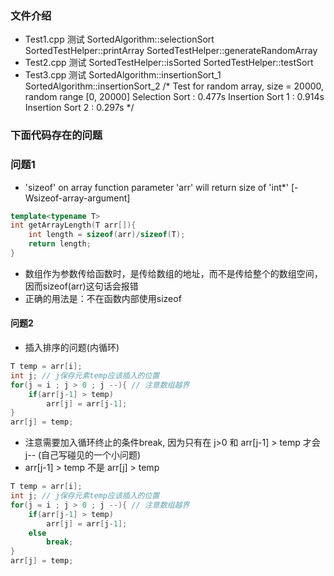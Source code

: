### 文件介绍
- Test1.cpp  测试 SortedAlgorithm::selectionSort  SortedTestHelper::printArray  SortedTestHelper::generateRandomArray
- Test2.cpp  测试 SortedTestHelper::isSorted SortedTestHelper::testSort
- Test3.cpp  测试 SortedAlgorithm::insertionSort_1 SortedAlgorithm::insertionSort_2
/*
    Test for random array, size = 20000, random range [0, 20000]
    Selection Sort : 0.477s
    Insertion Sort 1 : 0.914s
    Insertion Sort 2 : 0.297s
*/
 

### 下面代码存在的问题
### 问题1
- 'sizeof' on array function parameter 'arr' will return size of 'int*' [-Wsizeof-array-argument]
```C++
template<typename T>     
int getArrayLength(T arr[]){         
    int length = sizeof(arr)/sizeof(T);         
    return length;     
}
```
- 数组作为参数传给函数时，是传给数组的地址，而不是传给整个的数组空间，因而sizeof(arr)这句话会报错
- 正确的用法是：不在函数内部使用sizeof

#### 问题2
- 插入排序的问题(内循环)
```C++
T temp = arr[i];
int j; // j保存元素temp应该插入的位置
for(j = i ; j > 0 ; j --){ // 注意数组越界
    if(arr[j-1] > temp)
        arr[j] = arr[j-1];
}
arr[j] = temp;
```
- 注意需要加入循环终止的条件break, 因为只有在 j>0 和 arr[j-1] > temp 才会 j-- (自己写碰见的一个小问题)
- arr[j-1] > temp 不是 arr[j] > temp
```C++
T temp = arr[i];
int j; // j保存元素temp应该插入的位置
for(j = i ; j > 0 ; j --){ // 注意数组越界
    if(arr[j-1] > temp)
        arr[j] = arr[j-1];
    else    
        break;
}
arr[j] = temp;
```